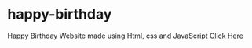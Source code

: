 # happy-birthday
Happy Birthday Website made using Html, css and JavaScript
<a href="https://hoanghuyduc.com/happybirthdayme" target="blank">Click Here</a>
